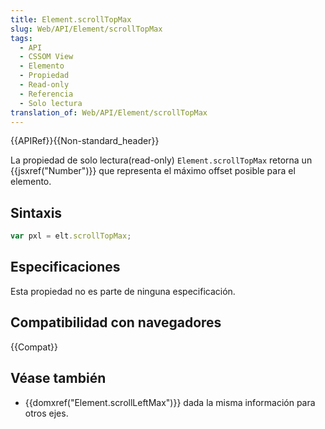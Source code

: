 ```yaml
---
title: Element.scrollTopMax
slug: Web/API/Element/scrollTopMax
tags:
  - API
  - CSSOM View
  - Elemento
  - Propiedad
  - Read-only
  - Referencia
  - Solo lectura
translation_of: Web/API/Element/scrollTopMax
---
```


{{APIRef}}{{Non-standard_header}}

La propiedad de solo lectura(read-only) `Element.scrollTopMax` retorna un {{jsxref("Number")}} que representa el máximo offset posible para el elemento.

## Sintaxis

```js
var pxl = elt.scrollTopMax;
```

## Especificaciones

Esta propiedad no es parte de ninguna especificación.

## Compatibilidad con navegadores

{{Compat}}

## Véase también

- {{domxref("Element.scrollLeftMax")}} dada la misma información para otros ejes.
